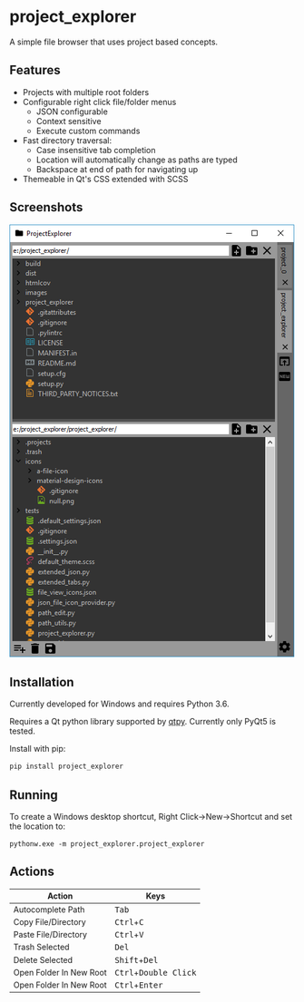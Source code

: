 # project_explorer
A simple file browser that uses project based concepts.

## Features
- Projects with multiple root folders
- Configurable right click file/folder menus
    - JSON configurable
    - Context sensitive
    - Execute custom commands
- Fast directory traversal:
    - Case insensitive tab completion
    - Location will automatically change as paths are typed
    - Backspace at end of path for navigating up
- Themeable in Qt's CSS extended with SCSS

## Screenshots
![alt text](images/screenshot_2.png "Screenshot")

## Installation

Currently developed for Windows and requires Python 3.6.

Requires a Qt python library supported by [qtpy](https://github.com/spyder-ide/qtpy). Currently only PyQt5 is tested.

Install with pip:

```bash
pip install project_explorer
```

## Running

To create a Windows desktop shortcut, Right Click->New->Shortcut and set the location to:

```
pythonw.exe -m project_explorer.project_explorer
```

## Actions

| Action                  | Keys                                    |
| ------------------------| ----------------------------------------|
| Autocomplete Path       | <kbd>Tab</kbd>                          |
| Copy File/Directory     | <kbd>Ctrl</kbd>+<kbd>C</kbd>            |
| Paste File/Directory    | <kbd>Ctrl</kbd>+<kbd>V</kbd>            |
| Trash Selected          | <kbd>Del</kbd>                          |
| Delete Selected         | <kbd>Shift</kbd>+<kbd>Del</kbd>         |
| Open Folder In New Root | <kbd>Ctrl</kbd>+<kbd>Double Click</kbd> |
| Open Folder In New Root | <kbd>Ctrl</kbd>+<kbd>Enter</kbd>        |
